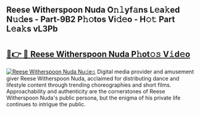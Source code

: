 ## Reese Witherspoon Nuda O𝚗𝚕yf𝚊ns L𝚎a𝚔ed N𝚞𝚍es - Part-9B2 P𝚑𝚘tos Vi𝚍𝚎o - H𝚘𝚝 Part L𝚎a𝚔s vL3Pb

# <h2><a href="http://kf82dt.oniu.top/?m=Reese+Witherspoon+Nuda">🔗👉 🔴 Reese Witherspoon Nuda P𝚑ot𝚘𝚜 V𝚒d𝚎o</a></h2>

[![Reese Witherspoon Nuda Nu𝚍e𝚜](https://i.imgur.com/0qMVB7G.gif)](http://kf82dt.oniu.top/?m=Reese+Witherspoon+Nuda)
Digital media provider and amusement giver Reese Witherspoon Nuda, acclaimed for distributing dance and lifestyle content through trending choreographies and short films. Approachability and authenticity are the cornerstones of Reese Witherspoon Nuda's public persona, but the enigma of his private life continues to intrigue the public.  
